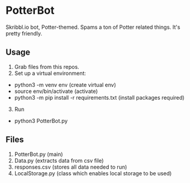 # PotterBot
Skribbl.io bot, Potter-themed. Spams a ton of Potter related things. It's pretty friendly.

## Usage
1. Grab files from this repos.
2. Set up a virtual environment: 
 - python3 -m venv env (create virtual env)
 - source env/bin/activate (activate)
 - python3 -m pip install -r requirements.txt (install packages required)

3. Run
- python3 PotterBot.py

## Files
1. PotterBot.py (main)
2. Data.py (extracts data from csv file)
3. responses.csv (stores all data needed to run)
4. LocalStorage.py (class which enables local storage to be used)
